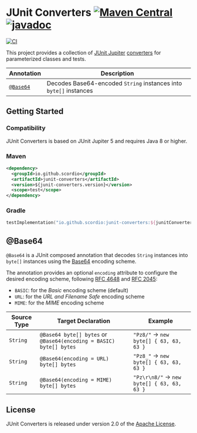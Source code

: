 # JUnit Converters [![Maven Central](https://img.shields.io/maven-central/v/io.github.scordio/junit-converters?label=Maven%20Central)](https://mvnrepository.com/artifact/io.github.scordio/junit-converters) [![javadoc](https://javadoc.io/badge2/io.github.scordio/junit-converters/javadoc.svg)](https://javadoc.io/doc/io.github.scordio/junit-converters)

[![CI](https://github.com/scordio/junit-converters/actions/workflows/main.yml/badge.svg?branch=main)](https://github.com/scordio/junit-converters/actions/workflows/main.yml?query=branch%3Amain)

This project provides a collection of [JUnit Jupiter][]
[converters](https://docs.junit.org/current/user-guide/#writing-tests-parameterized-tests-argument-conversion-explicit)
for parameterized classes and tests.

| Annotation            | Description                                                       |
|-----------------------|-------------------------------------------------------------------|
| [`@Base64`](#@Base64) | Decodes Base64-encoded `String` instances into `byte[]` instances |

## Getting Started

### Compatibility

JUnit Converters is based on JUnit Jupiter 5 and requires Java 8 or higher.

### Maven

```xml
<dependency>
  <groupId>io.github.scordio</groupId>
  <artifactId>junit-converters</artifactId>
  <version>${junit-converters.version}</version>
  <scope>test</scope>
</dependency>
```

### Gradle

```kotlin
testImplementation("io.github.scordio:junit-converters:${junitConvertersVersion}")
```

## @Base64

`@Base64` is a JUnit composed annotation that decodes `String` instances into `byte[]` instances using the [Base64][]
encoding scheme.

The annotation provides an optional `encoding` attribute to configure the desired encoding scheme,
following [RFC 4648][] and [RFC 2045][]:

* `BASIC`: for the _Basic_ encoding scheme (default)
* `URL`: for the _URL and Filename Safe_ encoding scheme
* `MIME`: for the _MIME_ encoding scheme

| Source Type | Target Declaration                                                 | Example                                    |
|-------------|--------------------------------------------------------------------|--------------------------------------------|
| `String`    | `@Base64 byte[] bytes` or `@Base64(encoding = BASIC) byte[] bytes` | `"Pz8/"` → `new byte[] { 63, 63, 63 }`     |
| `String`    | `@Base64(encoding = URL) byte[] bytes`                             | `"Pz8_"` → `new byte[] { 63, 63, 63 }`     |
| `String`    | `@Base64(encoding = MIME) byte[] bytes`                            | `"Pz\r\n8/"` → `new byte[] { 63, 63, 63 }` |

## License

JUnit Converters is released under version 2.0 of the [Apache License][].

[Apache License]: https://www.apache.org/licenses/LICENSE-2.0
[Base64]: https://en.wikipedia.org/wiki/Base64
[JUnit Jupiter]: https://github.com/junit-team/junit5
[RFC 2045]: http://www.ietf.org/rfc/rfc2045.txt
[RFC 4648]: http://www.ietf.org/rfc/rfc4648.txt
